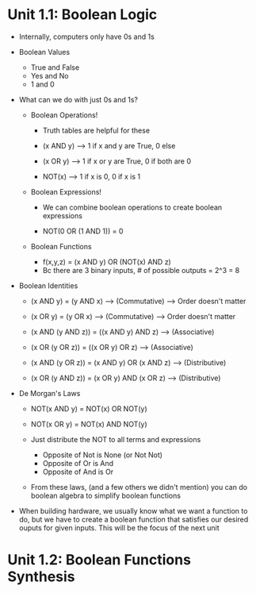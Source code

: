 # Unit 1.1: Boolean Logic 


* Internally, computers only have 0s and 1s



* Boolean Values 
    - True and False 
    - Yes and No
    - 1 and 0 

    
* What can we do with just 0s and 1s?
    - Boolean Operations!
        - Truth tables are helpful for these

        - (x AND y)  --> 1 if x and y are True, 0 else
        - (x OR y) --> 1 if x or y are True, 0 if both are 0
        - NOT(x) --> 1 if x is 0, 0 if x is 1

    - Boolean Expressions!
        - We can combine boolean operations to create boolean expressions

        - NOT(0 OR (1 AND 1)) = 0


    - Boolean Functions
        - f(x,y,z) = (x AND y) OR (NOT(x) AND z)
        - Bc there are 3 binary inputs, # of possible outputs = 2^3 = 8
    



* Boolean Identities 
    - (x AND y) = (y AND x)  --> (Commutative) --> Order doesn't matter
    - (x OR y)  = (y OR x)   --> (Commutative) --> Order doesn't matter

    - (x AND (y AND z)) = ((x AND y) AND z) --> (Associative)
    - (x OR (y OR z))   = ((x OR y) OR z)   --> (Associative)

    - (x AND (y OR z)) = (x AND y) OR (x AND z) --> (Distributive)
    - (x OR (y AND z)) = (x OR y) AND (x OR z)  --> (Distributive)


* De Morgan's Laws
    - NOT(x AND y) = NOT(x) OR NOT(y)
    - NOT(x OR y) = NOT(x) AND NOT(y)
    
    - Just distribute the NOT to all terms and expressions
        - Opposite of Not is None (or Not Not)
        - Opposite of Or is And 
        - Opposite of And is Or


    - From these laws, (and a few others we didn't mention) you can do boolean
      algebra to simplify boolean functions


- When building hardware, we usually know what we want a function to do, but we have
  to create a boolean function that satisfies our desired ouputs for given inputs.
  This will be the focus of the next unit



# Unit 1.2: Boolean Functions Synthesis 













